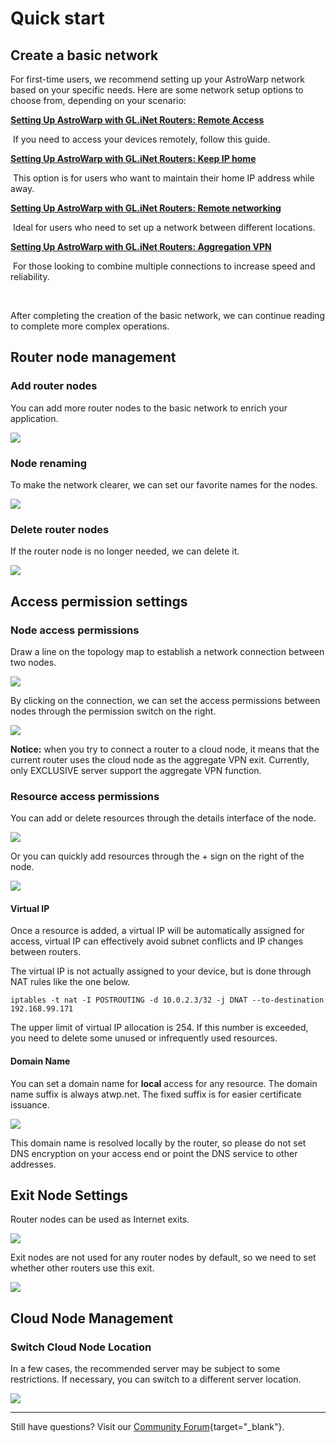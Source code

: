 # Quick start

## **Create a basic network**

For first-time users, we recommend setting up your AstroWarp network based on your specific needs. Here are some network setup options to choose from, depending on your scenario:

[**Setting Up AstroWarp with GL.iNet Routers: Remote Access**](../tutorials/setting_up_astrowarp_with_glinet_routers_remote_access.md)

​		If you need to access your devices remotely, follow this guide.

[**Setting Up AstroWarp with GL.iNet Routers: Keep IP home**](../tutorials/setting_up_astrowarp_with_glinet_routers_keep_ip_home.md)

​		This option is for users who want to maintain their home IP address while away.

[**Setting Up AstroWarp with GL.iNet Routers: Remote networking**](../tutorials/setting_up_astrowarp_with_glinet_routers_remote_networking.md)

​		Ideal for users who need to set up a network between different locations.

[**Setting Up AstroWarp with GL.iNet Routers: Aggregation VPN**](../tutorials/setting_up_astrowarp_with_glinet_routers_aggregation_vpn.md)

​		For those looking to combine multiple connections to increase speed and reliability.

<br>

After completing the creation of the basic network, we can continue reading to complete more complex operations.



## **Router node management**

### Add router nodes

You can add more router nodes to the basic network to enrich your application.

![](../images/astrowarp_add_router_node.gif)



### Node renaming

To make the network clearer, we can set our favorite names for the nodes.

![](../images/astrowarp_rename_node.gif)

### Delete router nodes

If the router node is no longer needed, we can delete it.

![](../images/astrowarp_delete_node.gif)





## **Access permission settings**

### Node access permissions

Draw a line on the topology map to establish a network connection between two nodes.

![](../images/astrowarp_node_permission.gif)

By clicking on the connection, we can set the access permissions between nodes through the permission switch on the right.

![](../images/astrowarp_node_permission_setting.gif)

**Notice:** when you try to connect a router to a cloud node, it means that the current router uses the cloud node as the aggregate VPN exit. Currently, only EXCLUSIVE server support the aggregate VPN function.

### Resource access permissions

You can add or delete resources through the details interface of the node.

![](../images/astrowarp_node_add_resource.gif)

Or you can quickly add resources through the + sign on the right of the node.

![](../images/astrowarp_node_add_resource_shortcut.gif)



#### Virtual IP

Once a resource is added, a virtual IP will be automatically assigned for access, virtual IP can effectively avoid subnet conflicts and IP changes between routers.

The virtual IP is not actually assigned to your device, but is done through NAT rules like the one below.

```
iptables -t nat -I POSTROUTING -d 10.0.2.3/32 -j DNAT --to-destination 192.168.99.171
```

The upper limit of virtual IP allocation is 254. If this number is exceeded, you need to delete some unused or infrequently used resources.



#### Domain Name

You can set a domain name for **local** access for any resource. The domain name suffix is always atwp.net. The fixed suffix is for easier certificate issuance.

![](../images/astrowarp_resource_set_domain.gif)

This domain name is resolved locally by the router, so please do not set DNS encryption on your access end or point the DNS service to other addresses.



## **Exit Node Settings**

Router nodes can be used as Internet exits.

![](../images/astrowarp_set_exit_node.gif)

Exit nodes are not used for any router nodes by default, so we need to set whether other routers use this exit.

![](../images/astrowarp_use_exit_node.gif)



## **Cloud Node Management**

### Switch Cloud Node Location

In a few cases, the recommended server may be subject to some restrictions. If necessary, you can switch to a different server location.

![](../images/astrowarp_node_exchange.gif)

---

  

  Still have questions? Visit our [Community Forum](https://forum.gl-inet.com){target="_blank"}.

